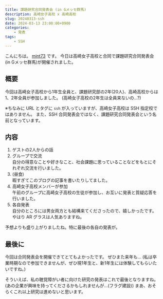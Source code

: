 ```yaml
---
title: 課題研究合同発表会 (in Gメッセ群馬)
description: 高崎女子高校 x 高崎高校
slug: 20240313-ssh
date: 2024-03-13 23:00:00+0900
categories:
    - 発表
tags:
    - SSH
---
```


こんにちは。 [mint73](https://github.com/mint73) です。
今日は高崎女子高校と合同で課題研究合同発表会 (in Gメッセ群馬)が開催されました。

## 概要
今回は高崎女子高校から1年生全員と、課題研究部の2年(20人)、高崎高校からは1、2年全員が参加しました。
(高崎女子高校の2年生は全員来ないの…?)

※ちなみに URL とタグに `ssh` が入っていますが、高崎女子高校は SSH 指定校ではありません。
また、SSH 合同発表会ではなく、課題研究合同発表会という名前となっています。

## 内容
1. ゲストの2人からの話
1. グループで交流<br />
自分の得意なことや好きなこと、社会課題に思っていることなどをもとにそれぞれ交流を行いました。
1. (昼食)<br />
暇すぎてこのブログの記事を書いたりしてました。
1. 高崎女子高校メンバーが参加<br />
午前のグループに高崎女子高校の生徒が参加し、お互いに発表と質疑応答を行いました。
1. 各自発表<br />
自分のところには男女両方とも結構来てくださったので、嬉しかったです。
やはり AR グラスは人気ありますね。

予想よりも盛り上がりましたね。特に最後の各自の発表が。

## 最後に
今回は合同発表会を開催できてとてもよかったです。
ぜひまた来年も…
(私は卒業時期なので参加できませんが、ぜひ現1年生と、新1年生には体験してもらいたいですね。)

そういえば、私の聴覚障がい者に向けた研究の発表はこれで最後となりますね。
(あの企業が興味を持ってくださるかもしれませんが…(フラグ建設))
まあ、おそらくこれ以上研究は進めないと思います。
